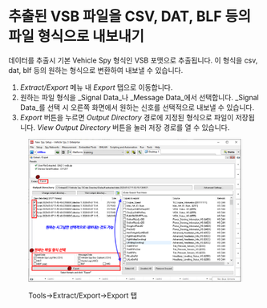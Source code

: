 # 추출된 VSB 파일을 CSV, DAT, BLF 등의 파일 형식으로 내보내기

데이터를 추출시 기본 Vehicle Spy 형식인 VSB 포맷으로 추출됩니다. 이 형식을 csv, dat, blf 등의 원하는 형식으로 변환하여 내보낼 수 있습니다.

1. _Extract/Export_ 메뉴 내 _Export_ 탭으로 이동합니다.
2. 원하는 파일 형식을 _Signal Data_나 _Message Data_에서 선택합니다. _Signal Data_를 선택 시 오른쪽 화면에서 원하는 신호를 선택적으로 내보낼 수 있습니다.
3. _Export_ 버튼을 누르면 _Output Directory_ 경로에 지정된 형식으로 파일이 저장됩니다. _View Output Directory_ 버튼을 눌러 저장 경로를 열 수 있습니다.

<figure><img src="../../.gitbook/assets/Export (1) (1).png" alt=""><figcaption><p>Tools->Extract/Export->Export 탭</p></figcaption></figure>
